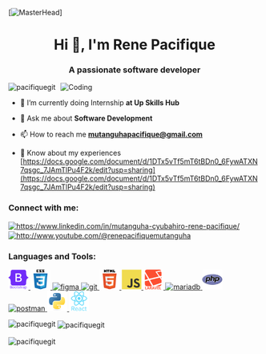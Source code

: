 [![MasterHead](C:\Users\mutan\Downloads)]
<h1 align="center">Hi 👋, I'm Rene Pacifique</h1>
<h3 align="center">A passionate software developer</h3>
<img align="right" alt="Coding" width="400" src="https://i0.wp.com/sharpeyeinfotech.com/wp-content/uploads/2023/03/unnamed.gif?fit=500%2C500&ssl=1">

<p align="left"> <img src="https://komarev.com/ghpvc/?username=pacifiquegit&label=Profile%20views&color=0e75b6&style=flat" alt="pacifiquegit" /> </p>

- 🔭 I’m currently doing Internship **at Up Skills Hub**

- 💬 Ask me about **Software Development**

- 📫 How to reach me **mutanguhapacifique@gmail.com**

- 📄 Know about my experiences [https://docs.google.com/document/d/1DTx5vTf5mT6tBDn0_6FywATXN7qsgc_7JAmTlPu4F2k/edit?usp=sharing](https://docs.google.com/document/d/1DTx5vTf5mT6tBDn0_6FywATXN7qsgc_7JAmTlPu4F2k/edit?usp=sharing)

<h3 align="left">Connect with me:</h3>
<p align="left">
<a href="https://linkedin.com/in/https://www.linkedin.com/in/mutanguha-cyubahiro-rene-pacifique/" target="blank"><img align="center" src="https://raw.githubusercontent.com/rahuldkjain/github-profile-readme-generator/master/src/images/icons/Social/linked-in-alt.svg" alt="https://www.linkedin.com/in/mutanguha-cyubahiro-rene-pacifique/" height="30" width="40" /></a>
<a href="https://www.youtube.com/c/http://www.youtube.com/@renepacifiquemutanguha" target="blank"><img align="center" src="https://raw.githubusercontent.com/rahuldkjain/github-profile-readme-generator/master/src/images/icons/Social/youtube.svg" alt="http://www.youtube.com/@renepacifiquemutanguha" height="30" width="40" /></a>
</p>

<h3 align="left">Languages and Tools:</h3>
<p align="left"> <a href="https://getbootstrap.com" target="_blank" rel="noreferrer"> <img src="https://raw.githubusercontent.com/devicons/devicon/master/icons/bootstrap/bootstrap-plain-wordmark.svg" alt="bootstrap" width="40" height="40"/> </a> <a href="https://www.w3schools.com/css/" target="_blank" rel="noreferrer"> <img src="https://raw.githubusercontent.com/devicons/devicon/master/icons/css3/css3-original-wordmark.svg" alt="css3" width="40" height="40"/> </a> <a href="https://www.figma.com/" target="_blank" rel="noreferrer"> <img src="https://www.vectorlogo.zone/logos/figma/figma-icon.svg" alt="figma" width="40" height="40"/> </a> <a href="https://git-scm.com/" target="_blank" rel="noreferrer"> <img src="https://www.vectorlogo.zone/logos/git-scm/git-scm-icon.svg" alt="git" width="40" height="40"/> </a> <a href="https://www.w3.org/html/" target="_blank" rel="noreferrer"> <img src="https://raw.githubusercontent.com/devicons/devicon/master/icons/html5/html5-original-wordmark.svg" alt="html5" width="40" height="40"/> </a> <a href="https://developer.mozilla.org/en-US/docs/Web/JavaScript" target="_blank" rel="noreferrer"> <img src="https://raw.githubusercontent.com/devicons/devicon/master/icons/javascript/javascript-original.svg" alt="javascript" width="40" height="40"/> </a> <a href="https://laravel.com/" target="_blank" rel="noreferrer"> <img src="https://raw.githubusercontent.com/devicons/devicon/master/icons/laravel/laravel-plain-wordmark.svg" alt="laravel" width="40" height="40"/> </a> <a href="https://mariadb.org/" target="_blank" rel="noreferrer"> <img src="https://www.vectorlogo.zone/logos/mariadb/mariadb-icon.svg" alt="mariadb" width="40" height="40"/> </a> <a href="https://www.php.net" target="_blank" rel="noreferrer"> <img src="https://raw.githubusercontent.com/devicons/devicon/master/icons/php/php-original.svg" alt="php" width="40" height="40"/> </a> <a href="https://postman.com" target="_blank" rel="noreferrer"> <img src="https://www.vectorlogo.zone/logos/getpostman/getpostman-icon.svg" alt="postman" width="40" height="40"/> </a> <a href="https://www.python.org" target="_blank" rel="noreferrer"> <img src="https://raw.githubusercontent.com/devicons/devicon/master/icons/python/python-original.svg" alt="python" width="40" height="40"/> </a> <a href="https://reactjs.org/" target="_blank" rel="noreferrer"> <img src="https://raw.githubusercontent.com/devicons/devicon/master/icons/react/react-original-wordmark.svg" alt="react" width="40" height="40"/> </a> </p>

<p><img align="left" src="https://github-readme-stats.vercel.app/api/top-langs?username=pacifiquegit&show_icons=true&locale=en&layout=compact" alt="pacifiquegit" /></p>

<p>&nbsp;<img align="center" src="https://github-readme-stats.vercel.app/api?username=pacifiquegit&show_icons=true&locale=en" alt="pacifiquegit" /></p>

<p><img align="center" src="https://github-readme-streak-stats.herokuapp.com/?user=pacifiquegit&" alt="pacifiquegit" /></p>
